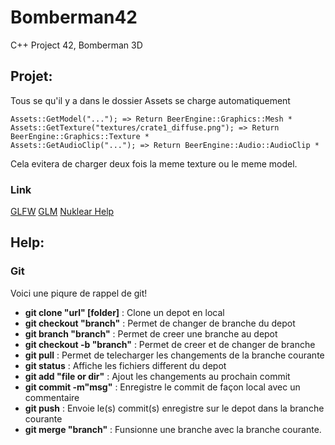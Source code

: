# Bomberman42
C++ Project 42, Bomberman 3D
## Projet:
Tous se qu'il y a dans le dossier Assets se charge automatiquement
```
Assets::GetModel("..."); => Return BeerEngine::Graphics::Mesh *
Assets::GetTexture("textures/crate1_diffuse.png"); => Return BeerEngine::Graphics::Texture *
Assets::GetAudioClip("..."); => Return BeerEngine::Audio::AudioClip *
```
Cela evitera de charger deux fois la meme texture ou le meme model.
### Link
[GLFW](http://www.glfw.org/docs/latest/index.html)
[GLM](https://glm.g-truc.net/0.9.4/api/a00131.html)
[Nuklear Help](https://github.com/vurtun/nuklear/wiki/Window)
## Help:
### Git
Voici une piqure de rappel de git!
- **git clone "url" [folder]** : Clone un depot en local
- **git checkout "branch"** : Permet de changer de branche du depot
- **git branch "branch"** : Permet de creer une branche au depot
- **git checkout -b "branch"** : Permet de creer et de changer de branche
- **git pull** : Permet de telecharger les changements de la branche courante
- **git status** : Affiche les fichiers different du depot
- **git add "file or dir"** : Ajout les changements au prochain commit
- **git commit -m"msg"** : Enregistre le commit de façon local avec un commentaire
- **git push** : Envoie le(s) commit(s) enregistre sur le depot dans la branche courante
- **git merge "branch"** : Funsionne une branche avec la branche courante.